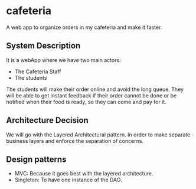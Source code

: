 # cafeteria
A web app to organize orders in my cafeteria and make it faster.

## System Description
It is a webApp where we have two main actors:
- The Cafeteria Staff
- The students

The students will make their order online and avoid the long queue. They will be able to get instant feedback if their order cannot be done or be notified when their food is ready, so they can come and pay for it.

## Architecture Decision
We will go with the Layered Architectural pattern. In order to make separate business layers and enforce the separation of concerns.

## Design patterns 
- MVC: Because it goes best with the layered architecture.
- Singleton: To have one instance of the DAO.
